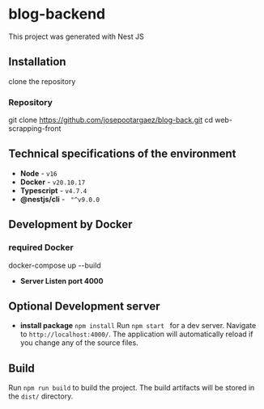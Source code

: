 # blog-backend

This project was generated with Nest JS

## Installation
 clone the repository

###  Repository
git clone https://github.com/josepootargaez/blog-back.git
cd web-scrapping-front

## Technical specifications of the environment

* **Node** - `v16`
* **Docker** - `v20.10.17`
* **Typescript** - `v4.7.4`
* **@nestjs/cli** - ` "^v9.0.0`


## Development by Docker
  ### required Docker
  
  docker-compose up --build
  * **Server Listen port 4000**

## Optional Development server
* **install package**
    `npm install`
Run `npm start ` for a dev server. Navigate to `http://localhost:4000/`. The application will automatically reload if you change any of the source files.


## Build

Run `npm run build` to build the project. The build artifacts will be stored in the `dist/` directory.
